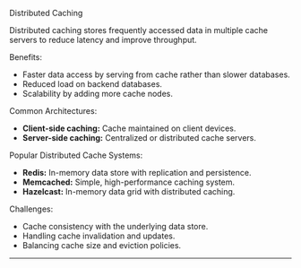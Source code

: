 Distributed Caching

Distributed caching stores frequently accessed data in multiple cache servers to reduce latency and improve throughput.

Benefits:
- Faster data access by serving from cache rather than slower databases.
- Reduced load on backend databases.
- Scalability by adding more cache nodes.

Common Architectures:
- **Client-side caching:** Cache maintained on client devices.
- **Server-side caching:** Centralized or distributed cache servers.

Popular Distributed Cache Systems:
- **Redis:** In-memory data store with replication and persistence.
- **Memcached:** Simple, high-performance caching system.
- **Hazelcast:** In-memory data grid with distributed caching.

Challenges:
- Cache consistency with the underlying data store.
- Handling cache invalidation and updates.
- Balancing cache size and eviction policies.

---
